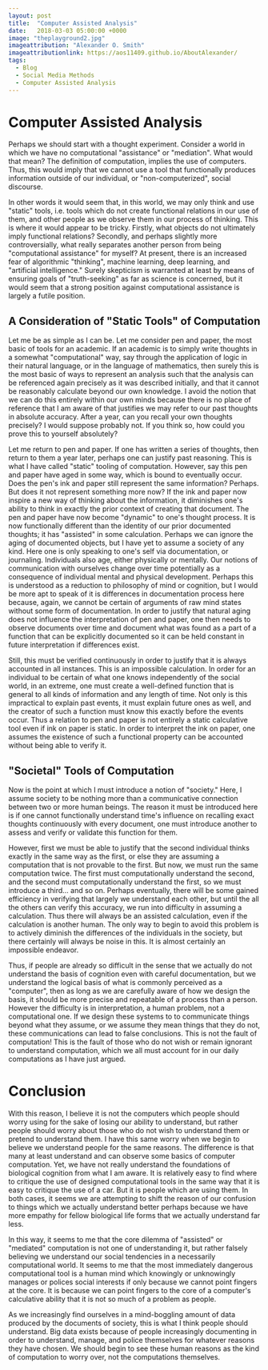 ```yaml
---
layout: post
title:  "Computer Assisted Analysis"
date:   2018-03-03 05:00:00 +0000
image: "theplayground2.jpg"
imageattribution: "Alexander O. Smith"
imageattributionlink: https://aos11409.github.io/AboutAlexander/
tags:
  - Blog
  - Social Media Methods
  - Computer Assisted Analysis
---
```

# Computer Assisted Analysis
Perhaps we should start with a thought experiment. Consider a world in which we have no computational "assistance" or "mediation". What would that mean? The definition of computation, implies the use of computers. Thus, this would imply that we cannot use a tool that functionally produces information outside of our individual, or "non-computerized", social discourse.

In other words it would seem that, in this world, we may only think and use "static" tools, i.e. tools which do not create functional relations in our use of them, and other people as we observe them in our process of thinking. This is where it would appear to be tricky. Firstly, what objects do not ultimately imply functional relations? Secondly, and perhaps slightly more controversially, what really separates another person from being "computational assistance" for myself? At present, there is an increased fear of algorithmic "thinking", machine learning, deep learning, and "artificial intelligence." Surely skepticism is warranted at least by means of ensuring goals of "truth-seeking" as far as science is concerned, but it would seem that a strong position against computational assistance is largely a futile position.

## A Consideration of "Static Tools" of Computation
Let me be as simple as I can be. Let me consider pen and paper, the most basic of tools for an academic. If an academic is to simply write thoughts in a somewhat "computational" way, say through the application of logic in their natural language, or in the language of mathematics, then surely this is the most basic of ways to represent an analysis such that the analysis can be referenced again precisely as it was described initially, and that it cannot be reasonably calculate beyond our own knowledge. I avoid the notion that we can do this entirely within our own minds because there is no place of reference that I am aware of that justifies we may refer to our past thoughts in absolute accuracy. After a year, can you recall your own thoughts precisely? I would suppose probably not. If you think so, how could you prove this to yourself absolutely?

Let me return to pen and paper. If one has written a series of thoughts, then return to them a year later, perhaps one can justify past reasoning. This is what I have called "static" tooling of computation. However, say this pen and paper have aged in some way, which is bound to eventually occur. Does the pen's ink and paper still represent the same information? Perhaps. But does it not represent something more now? If the ink and paper now inspire a new way of thinking about the information, it diminishes one's ability to think in exactly the prior context of creating that document. The pen and paper have now become "dynamic" to one's thought process. It is now functionally different than the identity of our prior documented thoughts; it has "assisted" in some calculation. Perhaps we can ignore the aging of documented objects, but I have yet to assume a society of any kind. Here one is only speaking to one's self via documentation, or journaling. Individuals also age, either physically or mentally. Our notions of communication with ourselves change over time potentially as a consequence of individual mental and physical development. Perhaps this is understood as a reduction to philosophy of mind or cognition, but I would be more apt to speak of it is differences in documentation process here because, again, we cannot be certain of arguments of raw mind states without some form of documentation. In order to justify that natural aging does not influence the interpretation of pen and paper, one then needs to observe documents over time and document what was found as a part of a function that can be explicitly documented so it can be held constant in future interpretation if differences exist.

Still, this must be verified continuously in order to justify that it is always accounted in all instances. This is an impossible calculation. In order for an individual to be certain of what one knows independently of the social world, in an extreme, one must create a well-defined function that is general to all kinds of information and any length of time. Not only is this impractical to explain past events, it must explain future ones as well, and the creator of such a function must know this exactly before the events occur. Thus a relation to pen and paper is not entirely a static calculative tool even if ink on paper is static. In order to interpret the ink on paper, one assumes the existence of such a functional property can be accounted without being able to verify it.

## "Societal" Tools of Computation
Now is the point at which I must introduce a notion of "society." Here, I assume society to be nothing more than a communicative connection between two or more human beings. The reason it must be introduced here is if one cannot functionally understand time's influence on recalling exact thoughts continuously with every document, one must introduce another to assess and verify or validate this function for them.

However, first we must be able to justify that the second individual thinks exactly in the same way as the first, or else they are assuming a computation that is not provable to the first. But now, we must run the same computation twice. The first must computationally understand the second, and the second must computationally understand the first, so we must introduce a third... and so on. Perhaps eventually, there will be some gained efficiency in verifying that largely we understand each other, but until the all the others can verify this accuracy, we run into difficulty in assuming a calculation. Thus there will always be an assisted calculation, even if the calculation is another human. The only way to begin to avoid this problem is to actively diminish the differences of the individuals in the society, but there certainly will always be noise in this. It is almost certainly an impossible endeavor.

Thus, if people are already so difficult in the sense that we actually do not understand the basis of cognition even with careful documentation, but we understand the logical basis of what is commonly perceived as a "computer", then as long as we are carefully aware of how we design the basis, it should be more precise and repeatable of a process than a person. However the difficulty is in interpretation, a human problem, not a computational one. If we design these systems to to communicate things beyond what they assume, or we assume they mean things that they do not, these communications can lead to false conclusions. This is not the fault of computation! This is the fault of those who do not wish or remain ignorant to understand computation, which we all must account for in our daily computations as I have just argued.

# Conclusion
With this reason, I believe it is not the computers which people should worry using for the sake of losing our ability to understand, but rather people should worry about those who do not wish to understand them or pretend to understand them. I have this same worry when we begin to believe we understand people for the same reasons. The difference is that many at least understand and can observe some basics of computer computation. Yet, we have not really understand the foundations of biological cognition from what I am aware. It is relatively easy to find where to critique the use of designed computational tools in the same way that it is easy to critique the use of a car. But it is people which are using them. In both cases, it seems we are attempting to shift the reason of our confusion to things which we actually understand better perhaps because we have more empathy for fellow biological life forms that we actually understand far less.

In this way, it seems to me that the core dilemma of "assisted" or "mediated" computation is not one of understanding it, but rather falsely believing we understand our social tendencies in a necessarily computational world. It seems to me that the most immediately dangerous computational tool is a human mind which knowingly or unknowingly manages or polices social interests if only because we cannot point fingers at the core. It is because we can point fingers to the core of a computer's calculative ability that it is not so much of a problem as people.

As we increasingly find ourselves in a mind-boggling amount of data produced by the documents of society, this is what I think people should understand. Big data exists because of people increasingly documenting in order to understand, manage, and police themselves for whatever reasons they have chosen. We should begin to see these human reasons as the kind of computation to worry over, not the computations themselves.

